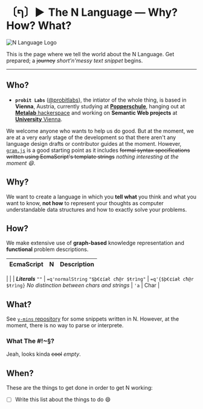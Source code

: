 # 〔ף〕► The N Language — Why? How? What?
![N Language Logo](https://avatars0.githubusercontent.com/u/16749774)

This is the page where we tell the world about the N Language. Get prepared; a ~~journey~~ *short'n'messy text snippet* begins.


***


## Who?

- **`probit Labs`** ([@probitlabs](//github.com/probitlabs)), the intiator of the whole thing, is based in **Vienna**, Austria, currently studying at [**Popperschule**](https://www.popperschule.at/), hanging out at [**Metalab** hackerspace](https://metalab.at/) and working on **Semantic Web projects** at [**University** Vienna](http://www.univie.ac.at/).

We welcome anyone who wants to help us do good. But at the moment, we are at a very early stage of the development so that there aren't any language design drafts or contributor guides at the moment. However, [`gram.js`](//github.com/n-lang/n.js/blob/master/src/gram.js) is a good starting point as it includes ~~formal syntax specifications written using EcmaScript's template strings~~ *nothing interesting at the moment :smile:*.



## Why?
We want to create a language in which you **tell what** you think and what you want to know, **not how** to represent your thoughts as computer understandable data structures and how to exactly solve your problems.



## How?
We make extensive use of **graph-based** knowledge representation and **functional** problem descriptions.

EcmaScript | N | Description
 --- | --- | ---
 |
 | | ***Literals***
`""` | `=q'normalString`
`"$þ€¢íæł cħ@r $ŧrìng"` | `=q'{$þ€¢íæł cħ@r $ŧrìng}`
*No distinction between chars and strings* | `'a` | Char
 |



## What?
See [`y-mins` repository](//github.com/n-lang/y-mins/) for some snippets written in N. However, at the moment, there is no way to parse or interprete.

### What The #!~§?
Jeah, looks kinda ~~cool~~ *empty*.



## When?
These are the things to get done in order to get N working:

+ [ ] Write this list about the things to do :smile:
